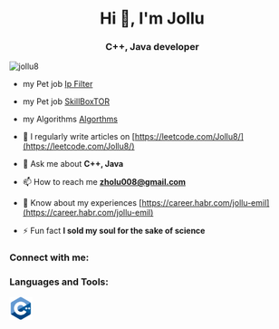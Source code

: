 <h1 align="center">Hi 👋, I'm Jollu</h1>
<h3 align="center">C++, Java developer</h3>

<p align="left"> <img src="https://komarev.com/ghpvc/?username=jollu8&label=Profile%20views&color=0e75b6&style=flat" alt="jollu8" /> </p>

- my Pet job [Ip Filter](https://github.com/Jollu8/filteripaddress)
- my Pet job [SkillBoxTOR](https://github.com/Jollu8/SkillBoxTOR)
- my Algorithms [Algorthms](https://github.com/Jollu8/Algorithms)

- 📝 I regularly write articles on [https://leetcode.com/Jollu8/](https://leetcode.com/Jollu8/)

- 💬 Ask me about **C++, Java**

- 📫 How to reach me **zholu008@gmail.com**

- 📄 Know about my experiences [https://career.habr.com/jollu-emil](https://career.habr.com/jollu-emil)

- ⚡ Fun fact **I sold my soul for the sake of science**

<h3 align="left">Connect with me:</h3>
<p align="left">
</p>

<h3 align="left">Languages and Tools:</h3>
<p align="left"> <a href="https://www.w3schools.com/cpp/" target="_blank" rel="noreferrer"> <img src="https://raw.githubusercontent.com/devicons/devicon/master/icons/cplusplus/cplusplus-original.svg" alt="cplusplus" width="40" height="40"/> </a> </p>

